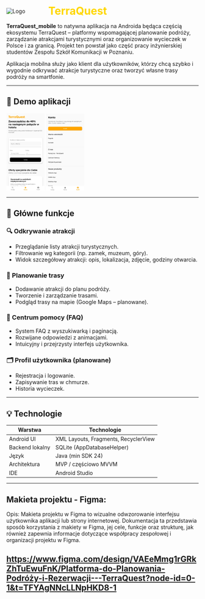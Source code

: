 <div style="display: flex; align-items: center; gap: 10px;">
  <img src="app/res/drawable/tq_logo.png" alt="Logo" width="100">
  <h1 style="color:gold; margin: 0;">TerraQuest</h1>
</div>

**TerraQuest_mobile** to natywna aplikacja na Androida będąca częścią ekosystemu TerraQuest – platformy wspomagającej planowanie podróży, zarządzanie atrakcjami turystycznymi oraz organizowanie wycieczek w Polsce i za granicą. Projekt ten powstał jako część pracy inżynierskiej studentów Zespołu Szkół Komunikacji w Poznaniu.

Aplikacja mobilna służy jako klient dla użytkowników, którzy chcą szybko i wygodnie odkrywać atrakcje turystyczne oraz tworzyć własne trasy podróży na smartfonie.

---

## 📲 Demo aplikacji

<img src="TerraQuest/app/src/main/res/drawable/screen1.jpg" alt="Screen aplikacji 1" width="100">
<img src="TerraQuest/app/src/main/res/drawable/screen2.jpg" alt="Screen aplikacji 2" width="100">

---

## 🧭 Główne funkcje

### 🔍 Odkrywanie atrakcji
- Przeglądanie listy atrakcji turystycznych.
- Filtrowanie wg kategorii (np. zamek, muzeum, góry).
- Widok szczegółowy atrakcji: opis, lokalizacja, zdjęcie, godziny otwarcia.

### 📌 Planowanie trasy
- Dodawanie atrakcji do planu podróży.
- Tworzenie i zarządzanie trasami.
- Podgląd trasy na mapie (Google Maps – planowane).

### 💬 Centrum pomocy (FAQ)
- System FAQ z wyszukiwarką i paginacją.
- Rozwijane odpowiedzi z animacjami.
- Intuicyjny i przejrzysty interfejs użytkownika.

### 🗂️ Profil użytkownika (planowane)
- Rejestracja i logowanie.
- Zapisywanie tras w chmurze.
- Historia wycieczek.

---

## 💡 Technologie

| Warstwa        | Technologie                         |
|----------------|-------------------------------------|
| Android UI     | XML Layouts, Fragments, RecyclerView|
| Backend lokalny| SQLite (AppDatabaseHelper)          |
| Język          | Java (min SDK 24)                   |
| Architektura   | MVP / częściowo MVVM                |
| IDE            | Android Studio                      |

---

## Makieta projektu - Figma:
Opis:
Makieta projektu w Figma to wizualne odwzorowanie interfejsu użytkownika aplikacji lub strony internetowej. Dokumentacja ta przedstawia sposób korzystania z makiety w Figma, jej cele, funkcje oraz strukturę, jak również zapewnia informacje dotyczące współpracy zespołowej i organizacji projektu w Figma.

https://www.figma.com/design/VAEeMmg1rGRkZhTuEwuFnK/Platforma-do-Planowania-Podróży-i-Rezerwacji---TerraQuest?node-id=0-1&t=TFYAgNNcLLNpHKD8-1
---